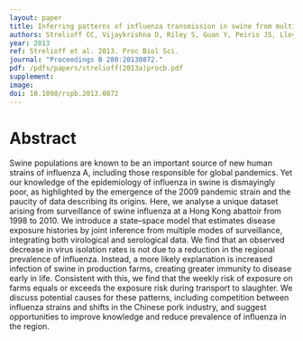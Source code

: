 ```yaml
---
layout: paper
title: Inferring patterns of influenza transmission in swine from multiple streams of surveillance data.
authors: Strelioff CC, Vijaykrishna D, Riley S, Guan Y, Peiris JS, Lloyd-Smith JO.
year: 2013
ref: Strelioff et al. 2013. Proc Biol Sci.
journal: "Proceedings B 280:20130872."
pdf: /pdfs/papers/strelioff(2013a)procb.pdf
supplement: 
image:
doi: 10.1098/rspb.2013.0872
---
```


# Abstract
Swine populations are known to be an important source of new human strains of influenza A, including those responsible for global pandemics. Yet our knowledge of the epidemiology of influenza in swine is dismayingly poor, as highlighted by the emergence of the 2009 pandemic strain and the paucity of data describing its origins. Here, we analyse a unique dataset arising from surveillance of swine influenza at a Hong Kong abattoir from 1998 to 2010. We introduce a state–space model that estimates disease exposure histories by joint inference from multiple modes of surveillance, integrating both virological and serological data. We find that an observed decrease in virus isolation rates is not due to a reduction in the regional prevalence of influenza. Instead, a more likely explanation is increased infection of swine in production farms, creating greater immunity to disease early in life. Consistent with this, we find that the weekly risk of exposure on farms equals or exceeds the exposure risk during transport to slaughter. We discuss potential causes for these patterns, including competition between influenza strains and shifts in the Chinese pork industry, and suggest opportunities to improve knowledge and reduce prevalence of influenza in the region.

